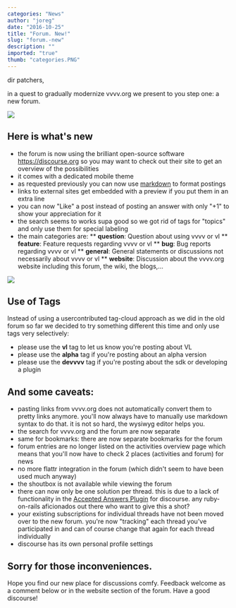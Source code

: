 ```yaml
---
categories: "News"
author: "joreg"
date: "2016-10-25"
title: "Forum. New!"
slug: "forum.-new"
description: ""
imported: "true"
thumb: "categories.PNG"
---
```



dir patchers,

in a quest to gradually modernize vvvv.org we present to you step one: a new forum. 

![](categories.PNG) 

## Here is what's new
* the forum is now using the brilliant open-source software https://discourse.org so you may want to check out their site to get an overview of the possibilities
* it comes with a dedicated mobile theme
* as requested previously you can now use [markdown](https://en.wikipedia.org/wiki/Markdown) to format postings
* links to external sites get embedded with a preview if you put them in an extra line 
* you can now "Like" a post instead of posting an answer with only "+1" to show your appreciation for it
* the search seems to works supa good so we got rid of tags for "topics" and only use them for special labeling
* the main categories are:
** **question**: Question about using vvvv or vl
** **feature**: Feature requests regarding vvvv or vl
** **bug**: Bug reports regarding vvvv or vl
** **general**: General statements or discussions not necessarily about vvvv or vl
** **website**: Discussion about the vvvv.org website including this forum, the wiki, the blogs,...

![](tags.PNG) 

## Use of Tags
Instead of using a usercontributed tag-cloud approach as we did in the old forum so far we decided to try something different this time and only use tags very selectively:
* please use the **vl** tag to let us know you're posting about VL
* please use the **alpha** tag if you're posting about an alpha version
* please use the **devvvv** tag if you're posting about the sdk or developing a plugin

## And some caveats:
* pasting links from vvvv.org does not automatically convert them to pretty links anymore. you'll now always have to manually use markdown syntax to do that. it is not so hard, the wysiwyg editor helps you.
* the search for vvvv.org and the forum are now separate
* same for bookmarks: there are now separate bookmarks for the forum 
* forum entries are no longer listed on the activities overview page which means that you'll now have to check 2 places (activities and forum) for news
* no more flattr integration in the forum (which didn't seem to have been used much anyway)
* the shoutbox is not available while viewing the forum
* there can now only be one solution per thread. this is due to a lack of functionality in the [Accepted Answers Plugin](https://meta.discourse.org/t/discourse-solved-accepted-answer-plugin/30155) for discourse. any ruby-on-rails aficionados out there who want to give this a shot?
* your existing subscriptions for individual threads have not been moved over to the new forum. you're now "tracking" each thread you've participated in and can of course change that again for each thread individually
* discourse has its own personal profile settings

Sorry for those inconveniences.
---

Hope you find our new place for discussions comfy. Feedback welcome as a comment below or in the website section of the forum.
Have a good discourse!
